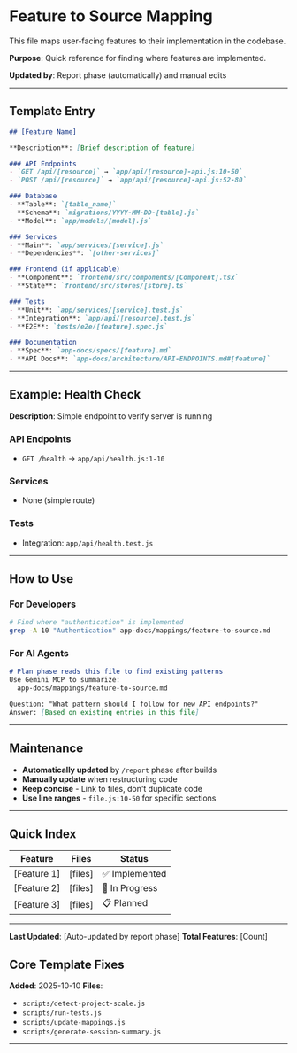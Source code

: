 # Feature to Source Mapping

This file maps user-facing features to their implementation in the codebase.

**Purpose**: Quick reference for finding where features are implemented.

**Updated by**: Report phase (automatically) and manual edits

---

## Template Entry

```markdown
## [Feature Name]

**Description**: [Brief description of feature]

### API Endpoints
- `GET /api/[resource]` → `app/api/[resource]-api.js:10-50`
- `POST /api/[resource]` → `app/api/[resource]-api.js:52-80`

### Database
- **Table**: `[table_name]`
- **Schema**: `migrations/YYYY-MM-DD-[table].js`
- **Model**: `app/models/[model].js`

### Services
- **Main**: `app/services/[service].js`
- **Dependencies**: `[other-services]`

### Frontend (if applicable)
- **Component**: `frontend/src/components/[Component].tsx`
- **State**: `frontend/src/stores/[store].ts`

### Tests
- **Unit**: `app/services/[service].test.js`
- **Integration**: `app/api/[resource].test.js`
- **E2E**: `tests/e2e/[feature].spec.js`

### Documentation
- **Spec**: `app-docs/specs/[feature].md`
- **API Docs**: `app-docs/architecture/API-ENDPOINTS.md#[feature]`
```

---

## Example: Health Check

**Description**: Simple endpoint to verify server is running

### API Endpoints
- `GET /health` → `app/api/health.js:1-10`

### Services
- None (simple route)

### Tests
- Integration: `app/api/health.test.js`

---

## How to Use

### For Developers
```bash
# Find where "authentication" is implemented
grep -A 10 "Authentication" app-docs/mappings/feature-to-source.md
```

### For AI Agents
```markdown
# Plan phase reads this file to find existing patterns
Use Gemini MCP to summarize:
  app-docs/mappings/feature-to-source.md

Question: "What pattern should I follow for new API endpoints?"
Answer: [Based on existing entries in this file]
```

---

## Maintenance

- **Automatically updated** by `/report` phase after builds
- **Manually update** when restructuring code
- **Keep concise** - Link to files, don't duplicate code
- **Use line ranges** - `file.js:10-50` for specific sections

---

## Quick Index

| Feature | Files | Status |
|---------|-------|--------|
| [Feature 1] | [files] | ✅ Implemented |
| [Feature 2] | [files] | 🚧 In Progress |
| [Feature 3] | [files] | 📋 Planned |

---

**Last Updated**: [Auto-updated by report phase]
**Total Features**: [Count]
## Core Template Fixes

**Added**: 2025-10-10
**Files**:
  - `scripts/detect-project-scale.js`
  - `scripts/run-tests.js`
  - `scripts/update-mappings.js`
  - `scripts/generate-session-summary.js`

---

